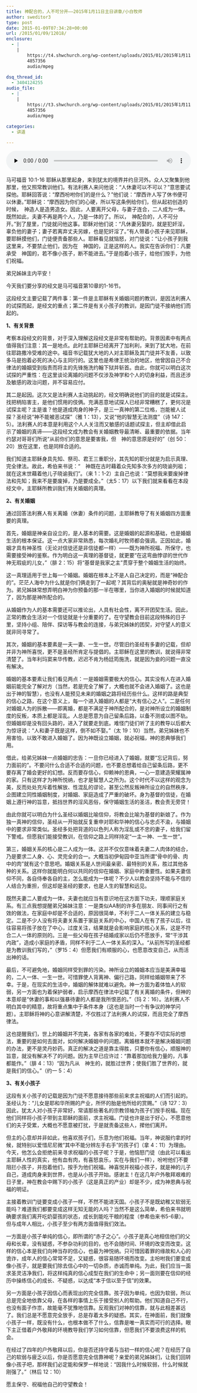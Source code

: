 ```yaml
---
title: 神配合的，人不可分开——2015年1月11日主日讲章/小白牧师
author: sweditor3
type: post
date: 2015-01-09T07:34:28+00:00
url: /2015/01/09/12018/
enclosure:
  - |
    |
        https://t4.shwchurch.org/wp-content/uploads/2015/01/2015年1月11日讲道录音.mp3
        4857356
        audio/mpeg
        
dsq_thread_id:
  - 3404124255
audio_file:
  - |
    |
        https://t3.shwchurch.org/wp-content/uploads/2015/01/2015年1月11日讲道录音.mp3
        4857356
        audio/mpeg
        
categories:
  - 讲道

---
```

<audio class="wp-audio-shortcode" id="audio-12018-83" preload="none" style="width: 100%;" controls="controls"><source type="audio/mpeg" src="http://t5.shwchurch.org/wp-content/uploads/2015/01/2015年1月11日讲道录音.mp3?_=83" /><http://t5.shwchurch.org/wp-content/uploads/2015/01/2015年1月11日讲道录音.mp3></audio> 

马可福音 10:1-16 耶稣从那里起身，来到犹太的境界并约旦河外。众人又聚集到他那里，他又照常教训他们。有法利赛人来问他说：“人休妻可以不可以？”意思要试探他。耶稣回答说：“摩西吩咐你们的是什么？”他们说：“摩西许人写了休书便可以休妻。”耶稣说：“摩西因为你们的心硬，所以写这条例给你们，但从起初创造的时候，　神造人是造男造女。因此，人要离开父母，与妻子连合，二人成为一体。既然如此，夫妻不再是两个人，乃是一体的了。所以，　神配合的，人不可分开。”到了屋里，门徒就问他这事。耶稣对他们说：“凡休妻另娶的，就是犯奸淫，辜负他的妻子；妻子若离弃丈夫另嫁，也是犯奸淫了。”有人带着小孩子来见耶稣，要耶稣摸他们，门徒便责备那些人。耶稣看见就恼怒，对门徒说：“让小孩子到我这里来，不要禁止他们，因为在　神国的，正是这样的人。我实在告诉你们：凡要承受　神国的，若不像小孩子，断不能进去。”于是抱着小孩子，给他们按手，为他们祝福。

弟兄姊妹主内平安！

今天我们要分享的经文是马可福音第10章的1-16节。

这段经文主要记载了两件事：第一件是主耶稣有关婚姻问题的教训，是因法利赛人的试探而起，是经文的重点；第二件是有关小孩子的教训，是因门徒不接纳他们而起的。

**1、有关背景**

考察本段经文的背景，对于深入理解这段经文是非常有帮助的。背景因素中有两点值得我们注意：其一是地点。此时主耶稣已经离开了加利利，来到了犹大地，在前往耶路撒冷受难的途中。福音书记载犹大地的人对主耶稣及其门徒并不友善，以致多马是抱着必死的决心与主同行的。这里也是希律王统治的地区，他曾因自己不合律法的婚姻受到指责而将主的先锋施洗约翰下狱并斩首。由此，你就可以明白这次试探的严重性：在这里谈论离婚的问题不仅涉及神学和个人的切身利益，而且还涉及敏感的政治问题，并不容易应付。

其二是起因。这次又是法利赛人主动挑起的，经文明确说他们的目的就是试探主。找把柄陷害主，是他们惯用的伎俩。充满恶意地试探人已经非常糟糕了，更何况是试探主呢？主是谁？他是道成肉身的神子，是三一真神的第二位格，岂能被人试探？圣经说“神不能被恶试探”（雅 1：13），又说“他的智慧无法测度”（诗 147：5）。法利赛人的本意是利用这个人人关注而又敏感的话题试探主，但主却借此启示了婚姻的真谛——这段经文成为教会有关婚姻教导最清晰、最重要的依据。当年约瑟对哥哥们所说“从前你们的意思是要害我，但　神的意思原是好的”（创 50：20）放在这里，也是同样合适的。

我们知道主耶稣身具先知、祭司、君王三重职分，其先知的职分就是为启示真理、完全律法。故此，希伯来书说：“　神既在古时藉着众先知多次多方的晓谕列祖；就在这末世藉着他儿子晓谕我们”。（来 1：1-2）主自己也说：“莫想我来要废掉律法和先知；我来不是要废掉，乃是要成全。”（太5：17）以下我们就来看看在本段经文中，主耶稣所教训我们有关婚姻的真理。

**2、有关婚姻**

通过回答法利赛人有关离婚（休妻）条件的问题，主耶稣教导了有关婚姻四方面重要的真理。

首先，婚姻是神亲自设立的，是人基本的需要。这是婚姻的起源和基础，也是婚姻生活的根本保证。这一点大家非常熟悉，每次婚礼时牧师都会强调。正因如此，婚姻才具有神圣性（无论对信徒还是非信徒都一样）——既为神所祝福、所保守，也需要接受神的鉴察。作为明白这一真理的基督徒，就更要“在这弯曲悖谬的世代作　神无瑕疵的儿女，”（腓 2：15）将“基督是我家之主”贯穿于整个婚姻生活的始终。

这一真理适用于世上每一个婚姻。婚姻在根本上不是人自己决定的，而是“神配合的”。茫茫人海中为什么就是你们俩走到了一起呢？其背后的奥秘就是神奇妙的作为。弟兄姊妹常想弄明白神为你预备的那一半在哪里，当你进入婚姻的时候就知道了，因为那是神所配合的。

从婚姻作为人的基本需要还可以推论出，人具有社会性，离不开团契生活。因此，正常的教会生活对一个信徒就是十分重要的了。在守望教会目前这段特殊的日子里，坚持小组、陪伴、探访等与教会的连接，与弟兄姊妹的团契，对守望人的意义就非同寻常了。

其次，婚姻的基本要素是一夫一妻、一生一世。尽管旧约圣经有多妻的记载，但却并非为神所喜悦，更不是圣经所肯定与提倡的。主耶稣在这里的教训，就说得非常清楚了。当年利玛窦来华传教，迟迟不肯为杨廷筠施洗，就是因为妾的问题一直没有解决。

婚姻的基本要素让我们看见两点：一是婚姻需要极大的信心。其实没有人在进入婚姻前能完全了解对方（当然，若是完全了解了，大概也就不会进入婚姻了。这也是出于神的智慧），也没有人能预见未来的婚姻之路将经历些什么。这样的路是典型的信心之路，在这个意义上，每一个进入婚姻的人都是“大有信心之人”。二是任何对婚姻人为的拆散——即离婚，都是不满足于神所配合的，是对神所设立的婚姻制度的反叛，本质上都是淫乱。人总是愿意为自己留条后路，以备不测或以图不轨。但婚姻却是没有回头路的，进入了就要走到底。难怪门徒们听了主的教导以后都大为惊讶说：“人和妻子既是这样，倒不如不娶。”（太 19：10）当然，弟兄姊妹也不用害怕，以致不敢进入婚姻了。因为神既设立婚姻，就必祝福，神的恩典够我们用。

借此，给弟兄姊妹一点婚姻的忠告：一旦你已经进入了婚姻，就要“忘记背后，努力面前的”。不要问什么合适不合适的问题，也不要总想着给自己留条后路，更不要存离了婚会更好的幻想。反而要存信心，仰赖神的恩典，一心一意建造荣耀属神的家。只有这样才为神所悦纳，也才是智慧人之所为。这个时代不以这样的观念为美，反而处处充斥着性解放、性混乱的谬论，甚至公然反叛神所设立的自然秩序，企图建立同性婚姻制度，对婚姻、家庭造成了严重的破坏。身为基督的信徒，在婚姻上遵行神的旨意，抵挡世界的淫风恶俗，保守婚姻生活的圣洁，教会责无旁贷！

由此你就可以明白为什么圣经以婚姻比喻信仰，将教会比喻为基督的新娘了。作为独一真神的信仰，圣经从一开始就反复重申对耶和华神的信心与忠贞不渝，与婚姻中的要求非常类似。圣经多处把背道的以色列人称为淫乱或不忠的妻子，给我们留下警戒。但愿我们能接受教训，在信仰之路上同样持定“一主一神、一生一世”。

第三，婚姻关系的核心是二人成为一体。这并不仅仅意味着夫妻二人肉体的结合，乃是要求二人身、心、灵完全的合一。大概当初伊甸园中亚当所谓“骨中的骨、肉中的肉”就有这个意思吧。婚姻关系是人世间最亲密、最特别的关系，胜过其他各种的关系。这样你就能明白何以共同的信仰在婚姻、家庭中的重要性。如果夫妻信仰不同，各自侍奉各自的主，怎么能成为一体呢？不少人以教会坚持不能与不信的人结合为重担，但这却是圣经的要求，也是人生的智慧和远见。

既然夫妻二人要成为一体，夫妻也就应当有意识地在这方面下功夫，理顺家庭关系。有三点我想提醒弟兄姊妹注意：一是类似AA制的许多在朋友、同事间行之有效的做法，在家庭中却是不合适的，原因很简单，不利于二人一体关系的建立与稳定。二是不少人没有将夫妻关系置于家庭关系的中心，中国人在有了孩子以后，往往容易将孩子放在了中心，过度关注，结果就是会影响家庭的核心关系，这是不符合二人一体的原则的。三是一些父母在孩子结婚成家以后仍不愿放手，常“干涉其内政”，造成小家庭的矛盾，同样不利于二人一体关系的深入。“从前所写的圣经都是为教训我们写的，”（罗15：4）但愿我们有顺服的心，也愿意改变自己，从而活出神的话。

最后，不可避免地，婚姻同样受到罪的污染。神所设立的婚姻本应当是美满幸福的，二人一体、一生一世。可惜罪使人背离神、偏行己路，同样给婚姻带来了不幸。于是，在现实的生活中，婚姻的解体就难以避免。神一方面为着体恤人的软弱，另一方面也为着保护弱者，启示摩西在律法中记载了有关离婚的条件，但神的本意却是“休妻的事和以强暴待妻的人都是我所恨恶的。”（玛 2：16）。法利赛人不明白其中的精意，故将重点集中于条件本身（这也是当时一个有争议的神学问题）。主耶稣将神的心意讲解清楚，不仅胜过了法利赛人的试探，而且完全了摩西律法。

这也提醒我们，世上的婚姻并不完美，各家有各家的难处，不要存不切实际的想法，重要的是如何去面对，如何解决婚姻中的问题。离婚根本就不是解决婚姻问题的办法，更不是灵丹妙药。真正的解决之道是靠主得胜，只要你有信心，顺服神的旨意，就没有解决不了的问题。因为主早已应许过：“靠着那加给我力量的，凡事都能作。”（腓 4：13）“因为凡从　神生的，就胜过世界；使我们胜了世界的，就是我们的信心。”（约一 5：4）

**3、有关小孩子**

这段有关小孩子的记载是因为门徒不愿意接待那些前来求主祝福的人们而引起的。圣经认为：“儿女是耶和华所赐的产业，所怀的胎是他所给的赏赐。”（诗 127：3）因此，犹太人对小孩子非常好，常请那些著名的宗教领袖为孩子们按手祝福。现在他们同样将小孩子带到主耶稣的面前，求主祝福。门徒也许是出于好心，不愿意他们的夫子受累，大概也不愿意被打扰，于是就责备这些人，撵他们离开。

但主的心意却并非如此，他喜欢孩子们，乐意为他们祝福。当年，神说服约拿的时候，就特别以爱惜尼尼微“其中不能分辨左手右手”的孩子们（拿 4：11）为理由。今天，他怎么会拒绝前来寻求祝福的小孩子呢？于是，他恼怒门徒（由此可以看出主耶稣人性的真实，他有血有肉，有喜怒哀乐，实在与我们一样），吩咐他们不要阻拦小孩子，并抱着他们，按手为他们祝福。神喜悦并祝福小孩子，就是神的儿子自己，道成肉身来到世界，也是从小孩子开始。感谢主！在这几年户外敬拜艰难的日子里，神在教会中赐下的小孩子（这是真正的产业）却是不少，成为神恩典与祝福的明证。

主接着教训门徒要变成小孩子一样，不然不能进天国。小孩子不是既幼稚又软弱无能吗？难道我们都要变成这样无知无能的人吗？当然不是这么简单，希伯来书就明确要求我们离开吃奶婴孩的状态，成长到能吃干粮的程度（参希伯来书5-6章）。但与成年人相比，小孩子至少有两方面值得我们效法。

一方面是小孩子单纯的信心，即所谓的“赤子之心”。小孩子是真心地相信他们的父母和长辈，没有疑惑，不参杂功利的目的，也不会随时间、环境的改变而改变。这样的信心本是我们向神当存的信心，也最为神悦纳。只可惜因着罪的缘故和人心的诡诈，成年人的信心常常不足，又疑惑，很容易随环境而改变。主吩咐我们要变成像小孩子，就是要我们除去信心中的一切杂质，赤诚而单纯。为此，我们应当一面求圣灵洁净我们，将这样纯真的信心成型在我们的生命中；另一面则要在信仰的经历中操练信心的成长、不疑惑，以达成“本于信以至于信”的效果。
  
另一方面是小孩子因信心而表现出的完全信靠。孩子因为单纯，也因为软弱，所以总是完全地依靠父母，在各样的事情上乐于接受别人的帮助。他们知道自己不行，也没有面子作祟，故能毫不犹豫地信靠。反观我们对神的信靠，就与此相差甚远了。我们总是不愿意完全放手，总是存着太多的疑惑。其实，在神面前，我们就像小孩子一样，既没有什么，也根本做不了什么，信靠是唯一真实而可行的选择。眼下主正借着户外敬拜的环境教导我们学习如何信靠，但愿我们不要浪费这样的机会。

在经过了四年的户外敬拜以后，你是否还持守着与当初一样的信心呢？在经历了自己的软弱与疲乏以后，你是否愿意完全信靠神呢？亲爱的弟兄姊妹们，让我们回转像小孩子吧，那样我们必定能和保罗一样地说：“因我什么时候软弱，什么时候就刚强了。”（林后 12：10）

愿主保守、祝福他自己的守望教会！